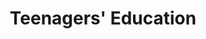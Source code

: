 ---
layout: content
data: education
title: Teenagers' Education
isHome: true
link: https://figure.nz/search/?query=teen%20education&ref=yfnz
---